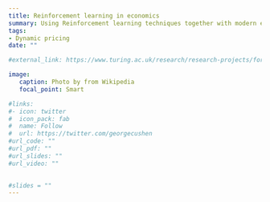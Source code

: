 ```yaml
---
title: Reinforcement learning in economics
summary: Using Reinforcement learning techniques together with modern experimentation strategies to model dynamic optimisation problems as faced by agents in economic models.  The project is funded by just-eat plc. and involves two PhD students, William Greenall and Marta Grzeskiewicz registered in the department of Statistical Science, UCL.They both have a degree in economics and experience in statistical machine learning. 
tags:
- Dynamic pricing
date: ""

#external_link: https://www.turing.ac.uk/research/research-projects/forecasting-large-macroeconomi#c-and-financial-datasets

image:
   caption: Photo by from Wikipedia
   focal_point: Smart

#links:
#- icon: twitter
#  icon_pack: fab
#  name: Follow
#  url: https://twitter.com/georgecushen
#url_code: ""
#url_pdf: ""
#url_slides: ""
#url_video: ""

   
#slides = ""   
---
```


